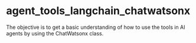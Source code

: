 # agent_tools_langchain_chatwatsonx
The objective is to get a basic understanding of how to use the tools in AI agents by using the ChatWatsonx class.
